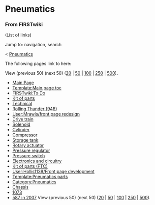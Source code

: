 # Pneumatics

### From FIRSTwiki

(List of links)

Jump to: navigation, search

&lt; [Pneumatics](/index.php?title=Pneumatics&redirect=no "Pneumatics" )  

The following pages link to here:

View (previous 50) (next 50)
([20](/index.php?title=Special:Whatlinkshere/Pneumatics&limit=20&from=0
"Special:Whatlinkshere/Pneumatics" ) |
[50](/index.php?title=Special:Whatlinkshere/Pneumatics&limit=50&from=0
"Special:Whatlinkshere/Pneumatics" ) |
[100](/index.php?title=Special:Whatlinkshere/Pneumatics&limit=100&from=0
"Special:Whatlinkshere/Pneumatics" ) |
[250](/index.php?title=Special:Whatlinkshere/Pneumatics&limit=250&from=0
"Special:Whatlinkshere/Pneumatics" ) |
[500](/index.php?title=Special:Whatlinkshere/Pneumatics&limit=500&from=0
"Special:Whatlinkshere/Pneumatics" )).

  * [Main Page](/index.php/Main_Page "Main Page" )
  * [Template:Main page toc](/index.php/Template:Main_page_toc "Template:Main page toc" )
  * [FIRSTwiki:To Do](/index.php/FIRSTwiki:To_Do "FIRSTwiki:To Do" )
  * [Kit of parts](/index.php/Kit_of_parts "Kit of parts" )
  * [Technical](/index.php/Technical "Technical" )
  * [Rolling Thunder (948)](/index.php/Rolling_Thunder_%28948%29 "Rolling Thunder \(948\)" )
  * [User:Mrawls/front page redesign](/index.php/User:Mrawls/front_page_redesign "User:Mrawls/front page redesign" )
  * [Drive train](/index.php/Drive_train "Drive train" )
  * [Solenoid](/index.php/Solenoid "Solenoid" )
  * [Cylinder](/index.php/Cylinder "Cylinder" )
  * [Compressor](/index.php/Compressor "Compressor" )
  * [Storage tank](/index.php/Storage_tank "Storage tank" )
  * [Rotary actuator](/index.php/Rotary_actuator "Rotary actuator" )
  * [Pressure regulator](/index.php/Pressure_regulator "Pressure regulator" )
  * [Pressure switch](/index.php/Pressure_switch "Pressure switch" )
  * [Electronics and circuitry](/index.php/Electronics_and_circuitry "Electronics and circuitry" )
  * [Kit of parts (FTC)](/index.php/Kit_of_parts_%28FTC%29 "Kit of parts \(FTC\)" )
  * [User:Hollis1138/Front page development](/index.php/User:Hollis1138/Front_page_development "User:Hollis1138/Front page development" )
  * [Template:Pneumatics parts](/index.php/Template:Pneumatics_parts "Template:Pneumatics parts" )
  * [Category:Pneumatics](/index.php/Category:Pneumatics "Category:Pneumatics" )
  * [Chassis](/index.php/Chassis "Chassis" )
  * [1073](/index.php/1073 "1073" )
  * [587 in 2007](/index.php/587_in_2007 "587 in 2007" )
View (previous 50) (next 50)
([20](/index.php?title=Special:Whatlinkshere/Pneumatics&limit=20&from=0
"Special:Whatlinkshere/Pneumatics" ) |
[50](/index.php?title=Special:Whatlinkshere/Pneumatics&limit=50&from=0
"Special:Whatlinkshere/Pneumatics" ) |
[100](/index.php?title=Special:Whatlinkshere/Pneumatics&limit=100&from=0
"Special:Whatlinkshere/Pneumatics" ) |
[250](/index.php?title=Special:Whatlinkshere/Pneumatics&limit=250&from=0
"Special:Whatlinkshere/Pneumatics" ) |
[500](/index.php?title=Special:Whatlinkshere/Pneumatics&limit=500&from=0
"Special:Whatlinkshere/Pneumatics" )).

